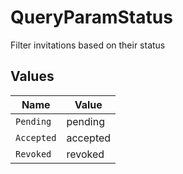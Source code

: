 # QueryParamStatus

Filter invitations based on their status


## Values

| Name       | Value      |
| ---------- | ---------- |
| `Pending`  | pending    |
| `Accepted` | accepted   |
| `Revoked`  | revoked    |